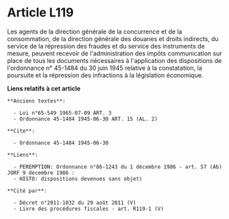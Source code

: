 # Article L119

Les agents de la direction générale de la concurrence et de la consommation, de la direction générale des douanes et droits
indirects, du service de la répression des fraudes et du service des instruments de mesure, peuvent recevoir de
l'administration des impôts communication sur place de tous les documents nécessaires à l'application des dispositions de
l'ordonnance n° 45-1484 du 30 juin 1945 relative à la constatation, la poursuite et la répression des infractions à la
législation économique.

**Liens relatifs à cet article**

	**Anciens textes**:

	  - Loi n°65-549 1965-07-09 ART. 3
	  - Ordonnance 45-1484 1945-06-30 ART. 15 (AL. 2)

	**Cite**:

	  - Ordonnance 45-1484 1945-06-30

	**Liens**:

	  - PEREMPTION: Ordonnance n°86-1243 du 1 décembre 1986 - art. 57 (Ab) JORF 9 décembre 1986 :
	  - HISTO: dispositions devenues sans objet)

	**Cité par**:

	  - Décret n°2011-1032 du 29 août 2011 (V)
	  - Livre des procédures fiscales - art. R119-1 (V)
